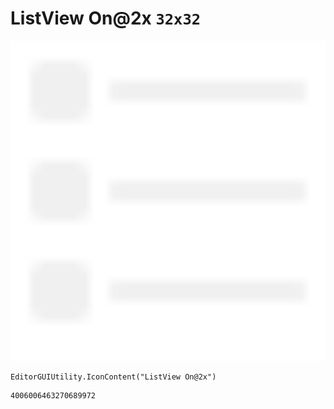 # ListView On@2x `32x32`
<img src="/img/ListView%20On@2x.png" width=512 height=512>

``` CSharp
EditorGUIUtility.IconContent("ListView On@2x")
```
```
4006006463270689972
```
